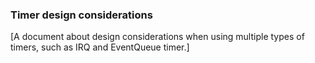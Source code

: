 ### Timer design considerations

[A document about design considerations when using multiple types of timers, such as IRQ and EventQueue timer.]
